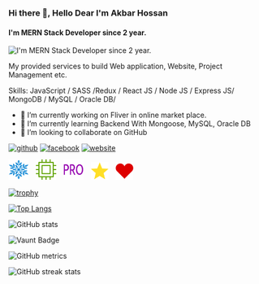 ### Hi there 👋, Hello Dear I'm Akbar Hossan 
#### I'm MERN Stack Developer since 2 year.
![I'm MERN Stack Developer since 2 year.](https://arturssmirnovs.github.io/github-profile-readme-generator/images/banner.png)

My provided services to build Web application, Website, Project Management etc.

Skills: JavaScript / SASS /Redux / React JS / Node JS / Express JS/ MongoDB / MySQL / Oracle DB/

- 🔭 I’m currently working on Fliver in online market place. 
- 🌱 I’m currently learning Backend With Mongoose, MySQL, Oracle DB  
- 👯 I’m looking to collaborate on GitHub 


[<img src='https://cdn.jsdelivr.net/npm/simple-icons@3.0.1/icons/github.svg' alt='github' height='40'>](https://github.com/https://github.com/MdAkbar05)  [<img src='https://cdn.jsdelivr.net/npm/simple-icons@3.0.1/icons/facebook.svg' alt='facebook' height='40'>](https://www.facebook.com/https://m.facebook.com/profile.php/?id=100013338048933)  [<img src='https://cdn.jsdelivr.net/npm/simple-icons@3.0.1/icons/icloud.svg' alt='website' height='40'>](https://telepathist-samrat.netlify.app/)  

<a href='https://archiveprogram.github.com/'><img src='https://raw.githubusercontent.com/acervenky/animated-github-badges/master/assets/acbadge.gif' width='40' height='40'></a> <a href='https://docs.github.com/en/developers'><img src='https://raw.githubusercontent.com/acervenky/animated-github-badges/master/assets/devbadge.gif' width='40' height='40'></a> <a href='https://github.com/pricing'><img src='https://raw.githubusercontent.com/acervenky/animated-github-badges/master/assets/pro.gif' width='40' height='40'></a> <a href='https://stars.github.com/'><img src='https://raw.githubusercontent.com/acervenky/animated-github-badges/master/assets/starbadge.gif' width='35' height='35'></a> <a href='https://docs.github.com/en/github/supporting-the-open-source-community-with-github-sponsors'><img src='https://raw.githubusercontent.com/acervenky/animated-github-badges/master/assets/sponsorbadge.gif' width='35' height='35'></a> 

[![trophy](https://github-profile-trophy.vercel.app/?username=https://github.com/MdAkbar05)](https://github.com/ryo-ma/github-profile-trophy)

[![Top Langs](https://github-readme-stats.vercel.app/api/top-langs/?username=https://github.com/MdAkbar05)](https://github.com/anuraghazra/github-readme-stats)

![GitHub stats](https://github-readme-stats.vercel.app/api?username=https://github.com/MdAkbar05&show_icons=true)  

![Vaunt Badge](https://api.vaunt.dev/v1/github/entities/https://github.com/MdAkbar05/contributions?format=svg&private=false)  

![GitHub metrics](https://metrics.lecoq.io/https://github.com/MdAkbar05)  

![GitHub streak stats](https://streak-stats.demolab.com/?user=https://github.com/MdAkbar05)  

